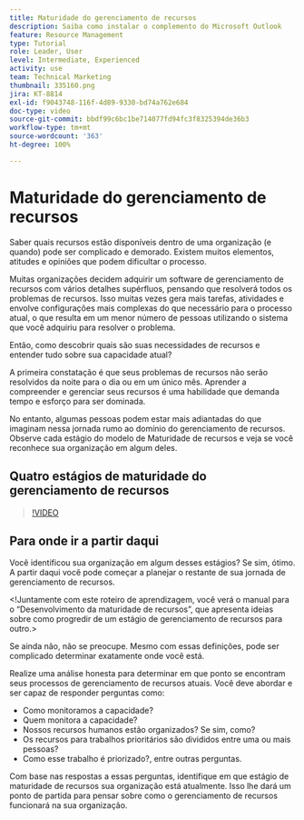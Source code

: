 ```yaml
---
title: Maturidade do gerenciamento de recursos
description: Saiba como instalar o complemento do Microsoft Outlook
feature: Resource Management
type: Tutorial
role: Leader, User
level: Intermediate, Experienced
activity: use
team: Technical Marketing
thumbnail: 335160.png
jira: KT-8814
exl-id: f9043748-116f-4d89-9330-bd74a762e684
doc-type: video
source-git-commit: bbdf99c6bc1be714077fd94fc3f8325394de36b3
workflow-type: tm+mt
source-wordcount: '363'
ht-degree: 100%

---
```


# Maturidade do gerenciamento de recursos

Saber quais recursos estão disponíveis dentro de uma organização (e quando) pode ser complicado e demorado. Existem muitos elementos, atitudes e opiniões que podem dificultar o processo.

Muitas organizações decidem adquirir um software de gerenciamento de recursos com vários detalhes supérfluos, pensando que resolverá todos os problemas de recursos. Isso muitas vezes gera mais tarefas, atividades e envolve configurações mais complexas do que necessário para o processo atual, o que resulta em um menor número de pessoas utilizando o sistema que você adquiriu para resolver o problema.

Então, como descobrir quais são suas necessidades de recursos e entender tudo sobre sua capacidade atual?

A primeira constatação é que seus problemas de recursos não serão resolvidos da noite para o dia ou em um único mês. Aprender a compreender e gerenciar seus recursos é uma habilidade que demanda tempo e esforço para ser dominada.

No entanto, algumas pessoas podem estar mais adiantadas do que imaginam nessa jornada rumo ao domínio do gerenciamento de recursos. Observe cada estágio do modelo de Maturidade de recursos e veja se você reconhece sua organização em algum deles.

## Quatro estágios de maturidade do gerenciamento de recursos

>[!VIDEO](https://video.tv.adobe.com/v/335160/?quality=12&learn=on&enablevpops=1)


## Para onde ir a partir daqui

Você identificou sua organização em algum desses estágios? Se sim, ótimo. A partir daqui você pode começar a planejar o restante de sua jornada de gerenciamento de recursos.

&lt;!Juntamente com este roteiro de aprendizagem, você verá o manual para o “Desenvolvimento da maturidade de recursos”, que apresenta ideias sobre como progredir de um estágio de gerenciamento de recursos para outro.&gt;

Se ainda não, não se preocupe. Mesmo com essas definições, pode ser complicado determinar exatamente onde você está.

Realize uma análise honesta para determinar em que ponto se encontram seus processos de gerenciamento de recursos atuais. Você deve abordar e ser capaz de responder perguntas como:

* Como monitoramos a capacidade?
* Quem monitora a capacidade?
* Nossos recursos humanos estão organizados? Se sim, como?
* Os recursos para trabalhos prioritários são divididos entre uma ou mais pessoas?
* Como esse trabalho é priorizado?, entre outras perguntas.

Com base nas respostas a essas perguntas, identifique em que estágio de maturidade de recursos sua organização está atualmente. Isso lhe dará um ponto de partida para pensar sobre como o gerenciamento de recursos funcionará na sua organização.
